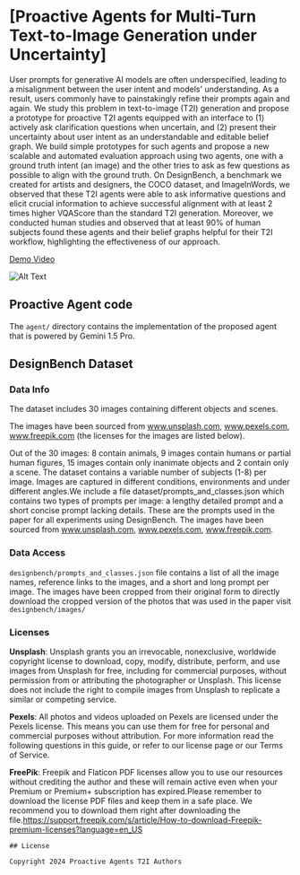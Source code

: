 # [Proactive Agents for Multi-Turn Text-to-Image Generation under Uncertainty]


User prompts for generative AI models are often underspecified, leading to a misalignment between the user intent and models' understanding. As a result, users commonly have to painstakingly refine their prompts again and again. We study this problem in text-to-image (T2I) generation and propose a prototype for proactive T2I agents equipped with an interface to (1) actively ask clarification questions when uncertain, and (2) present their uncertainty about user intent as an understandable and editable belief graph. We build simple prototypes for such agents and propose a new scalable and automated evaluation approach using two agents, one with a ground truth intent (an image) and the other tries to ask as few questions as possible to align with the ground truth. On DesignBench, a benchmark we created for artists and designers, the COCO dataset, and ImageInWords, we observed that these T2I agents were able to ask informative questions and elicit crucial information to achieve successful alignment with at least 2 times higher VQAScore than the standard T2I generation. Moreover, we conducted human studies and observed that at least 90% of human subjects found these agents and their belief graphs helpful for their T2I workflow, highlighting the effectiveness of our approach.


[Demo Video](https://www.youtube.com/watch?v=HQgjLWp4Lo8)

![Alt Text](figures/Fig.png)

## Proactive Agent code

The ```agent/``` directory contains the implementation of the proposed agent that is powered by Gemini 1.5 Pro.


## DesignBench Dataset

### Data Info
The dataset includes 30 images containing different objects and scenes. 

The images have been sourced from www.unsplash.com, www.pexels.com, www.freepik.com (the licenses for the images are listed below).

Out of the 30 images: 8  contain animals, 9 images contain humans or partial human figures, 15 images contain only inanimate objects and 2 contain only a scene. The dataset contains a variable number of subjects (1-8) per image. Images are captured in different conditions, environments and under different angles.We include a file dataset/prompts_and_classes.json which contains two types of prompts per image: a lengthy detailed prompt and a short concise prompt lacking details. These are the prompts used in the paper for all experiments using DesignBench. The images have been sourced from www.unsplash.com, www.pexels.com, www.freepik.com.

### Data Access

`designbench/prompts_and_classes.json` file contains a list of all the image names, reference links to the images, and a short and long prompt per image. The images have been cropped from their original form to directly download the cropped version of the photos that was used in the paper visit `designbench/images/` 

### Licenses
**Unsplash**: 
Unsplash grants you an irrevocable, nonexclusive, worldwide copyright license to download, copy, modify, distribute, perform, and use images from Unsplash for free, including for commercial purposes, without permission from or attributing the photographer or Unsplash. This license does not include the right to compile images from Unsplash to replicate a similar or competing service.

**Pexels**: All photos and videos uploaded on Pexels are licensed under the Pexels license. This means you can use them for free for personal and commercial purposes without attribution. For more information read the following questions in this guide, or refer to our license page or our Terms of Service.

**FreePik**: Freepik and Flaticon PDF licenses allow you to use our resources without crediting the author and these will remain active even when your Premium or Premium+ subscription has expired.Please remember to download the license PDF files and keep them in a safe place. We recommend you to download them right after downloading the file.https://support.freepik.com/s/article/How-to-download-Freepik-premium-licenses?language=en_US

```
## License

Copyright 2024 Proactive Agents T2I Authors

